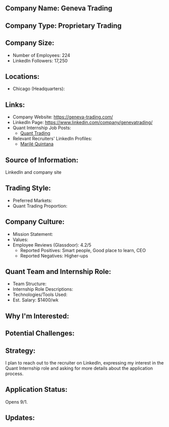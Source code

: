 ## Company Name: Geneva Trading

## Company Type: Proprietary Trading

## Company Size:
- Number of Employees: 224
- LinkedIn Followers: 17,250

## Locations:
- Chicago (Headquarters): 

## Links:
- Company Website: https://geneva-trading.com/
- LinkedIn Page: https://www.linkedin.com/company/genevatrading/
- Quant Internship Job Posts:
  - [Quant Trading](https://www.chicagotrading.com/posting?req=4252076005&campus=1)
- Relevant Recruiters' LinkedIn Profiles:
  - [Marilé Quintana](https://www.linkedin.com/in/marilequintana/)

## Source of Information:
LinkedIn and company site

## Trading Style:
- Preferred Markets: 
- Quant Trading Proportion: 

## Company Culture:
- Mission Statement: 
- Values: 
- Employee Reviews (Glassdoor): 4.2/5
  - Reported Positives: Smart people, Good place to learn, CEO
  - Reported Negatives: Higher-ups

## Quant Team and Internship Role:
- Team Structure: 
- Internship Role Descriptions: 
- Technologies/Tools Used: 
- Est. Salary: $1400/wk

## Why I'm Interested:

## Potential Challenges: 

## Strategy:
I plan to reach out to the recruiter on LinkedIn, expressing my interest in the Quant Internship role and asking for more details about the application process.

## Application Status:
Opens 9/1.

## Updates:
